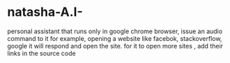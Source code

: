 # natasha-A.I-
personal assistant that runs only in google chrome browser,
issue an audio command to it for example, opening a website like facebok, stackoverflow, google
it will respond and open the site.
for it to open more sites , add their links in the source code
